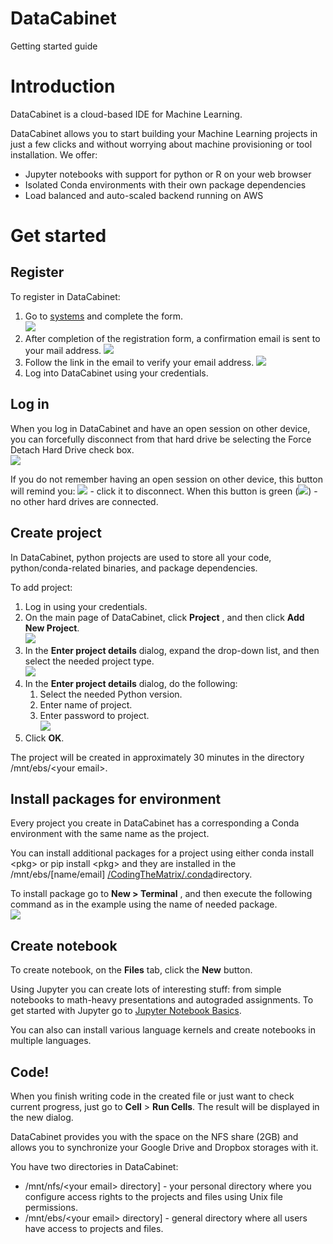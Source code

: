 # DataCabinet

Getting started guide

# **Introduction**

DataCabinet is a cloud-based IDE for Machine Learning.

DataCabinet allows you to start building your Machine Learning projects in just a few clicks and without worrying about machine provisioning or tool installation. We offer:

- Jupyter notebooks with support for python or R on your web browser
- Isolated Conda environments with their own package dependencies
- Load balanced and auto-scaled backend running on AWS

# **Get started**

## **Register**

To register in DataCabinet:
1. Go to [systems](http://datacabinet.systems) and complete the form.     
![](https://github.com/datacabinet/datacabinet-info/blob/66dec31555b7e4d8f0bdca3ad3ccdcebd598f3d7/images/register_step_1.png)
1. After completion of the registration form, a confirmation email is sent to your mail address.
![](https://github.com/datacabinet/datacabinet-info/blob/66dec31555b7e4d8f0bdca3ad3ccdcebd598f3d7/images/register_step_2.png)
1. Follow the link in the email to verify your email address.
![](https://github.com/datacabinet/datacabinet-info/blob/66dec31555b7e4d8f0bdca3ad3ccdcebd598f3d7/images/register_step_3.png)
1. Log into DataCabinet using your credentials.

## **Log in**
When you log in DataCabinet and have an open session on other device, you can forcefully disconnect from that hard drive be selecting the Force Detach Hard Drive check box.  
![](https://github.com/datacabinet/datacabinet-info/blob/9e5219d3eb374d4699d64889e173f7cb61ce6548/assets/base/log_in_disconnect_hard_drive_from_login_window.jpg)

If you do not remember having an open session on other device, this button will remind you: ![](https://github.com/datacabinet/datacabinet-info/blob/9e5219d3eb374d4699d64889e173f7cb61ce6548/assets/base/log_in_disconnect_hard_drive_needed_after_login.jpg) - click it to disconnect. When this button is green (![](https://github.com/datacabinet/datacabinet-info/blob/9e5219d3eb374d4699d64889e173f7cb61ce6548/assets/base/log_in_no_disconnect_hard_drive.jpg)) - no other hard drives are connected.


## **Create project**

In DataCabinet, python projects are used to store all your code, python/conda-related binaries, and package dependencies.

To add project:

1. Log in using your credentials.  
1. On the main page of DataCabinet, click **Project** , and then click **Add New Project**.  
![](https://github.com/datacabinet/datacabinet-info/blob/66dec31555b7e4d8f0bdca3ad3ccdcebd598f3d7/images/create_project_step_2.png)
1. In the **Enter project details** dialog, expand the drop-down list, and then select the needed project type.  
![](https://github.com/datacabinet/datacabinet-info/blob/66dec31555b7e4d8f0bdca3ad3ccdcebd598f3d7/images/create_project_step_3.png)
1. In the **Enter project details** dialog, do the following:
    1. Select the needed Python version.
    1. Enter name of project.
    1. Enter password to project.  
    ![](https://github.com/datacabinet/datacabinet-info/blob/66dec31555b7e4d8f0bdca3ad3ccdcebd598f3d7/images/create_project_step_4.png)
1. Click **OK**.

The project will be created in approximately 30 minutes in the directory /mnt/ebs/&lt;your email&gt;.

## **Install packages for environment**

Every project you create in DataCabinet has a corresponding a Conda environment with the same name as the project.

You can install additional packages for a project using either conda install &lt;pkg&gt; or pip install &lt;pkg&gt; and they are installed in the /mnt/ebs/[name/email] [/CodingTheMatrix/.conda](http://gmail.com/CodingTheMatrix/.conda)directory.

To install package go to **New &gt; Terminal** , and then execute the following command as in the example using the name of needed package.  
![](https://github.com/datacabinet/datacabinet-info/blob/66dec31555b7e4d8f0bdca3ad3ccdcebd598f3d7/images/install_packages.png)

## **Create notebook**

To create notebook, on the **Files** tab, click the **New** button.

Using Jupyter you can create lots of interesting stuff: from simple notebooks to math-heavy presentations and autograded assignments. To get started with Jupyter go to [Jupyter Notebook Basics](http://jupyter-notebook.readthedocs.io/en/latest/examples/Notebook/Notebook%20Basics.html).

You can also can install various language kernels and create notebooks in multiple languages.

## Code!

When you finish writing code in the created file or just want to check current progress, just go to **Cell** &gt; **Run Cells**. The result will be displayed in the new dialog.

DataCabinet provides you with the space on the NFS share (2GB) and allows you to synchronize your Google Drive and Dropbox storages with it.

You have two directories in DataCabinet:
* /mnt/nfs/&lt;your email&gt; directory] - your personal directory where you configure access rights to the projects and files using Unix file permissions.
* /mnt/ebs/&lt;your email&gt; directory] - general directory where all users have access to projects and files.
